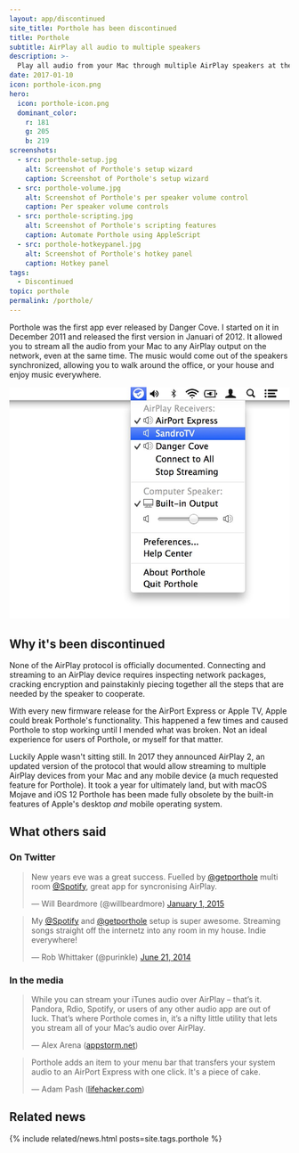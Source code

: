 ```yaml
---
layout: app/discontinued
site_title: Porthole has been discontinued
title: Porthole
subtitle: AirPlay all audio to multiple speakers
description: >-
  Play all audio from your Mac through multiple AirPlay speakers at the same time.
date: 2017-01-10
icon: porthole-icon.png
hero: 
  icon: porthole-icon.png
  dominant_color: 
    r: 181 
    g: 205 
    b: 219
screenshots:
  - src: porthole-setup.jpg
    alt: Screenshot of Porthole's setup wizard
    caption: Screenshot of Porthole's setup wizard
  - src: porthole-volume.jpg
    alt: Screenshot of Porthole's per speaker volume control
    caption: Per speaker volume controls
  - src: porthole-scripting.jpg
    alt: Screenshot of Porthole's scripting features
    caption: Automate Porthole using AppleScript
  - src: porthole-hotkeypanel.jpg
    alt: Screenshot of Porthole's hotkey panel
    caption: Hotkey panel
tags:
  - Discontinued
topic: porthole
permalink: /porthole/
---
```


Porthole was the first app ever released by Danger Cove. I started on it in December 2011 and released the first version in Januari of 2012. It allowed you to stream all the audio from your Mac to any AirPlay output on the network, even at the same time. The music would come out of the speakers synchronized, allowing you to walk around the office, or your house and enjoy music everywhere.

![A screenshot of Porthole playing to multiple AirPlay speakers](/assets/img/app/porthole-menu.jpg)

## Why it's been discontinued

None of the AirPlay protocol is officially documented. Connecting and streaming to an AirPlay device requires inspecting network packages, cracking encryption and painstakinly piecing together all the steps that are needed by the speaker to cooperate.

With every new firmware release for the AirPort Express or Apple TV, Apple could break Porthole's functionality. This happened a few times and caused Porthole to stop working until I mended what was broken. Not an ideal experience for users of Porthole, or myself for that matter.

Luckily Apple wasn't sitting still. In 2017 they announced AirPlay 2, an updated version of the protocol that would allow streaming to multiple AirPlay devices from your Mac and any mobile device (a much requested feature for Porthole). It took a year for ultimately land, but with macOS Mojave and iOS 12 Porthole has been made fully obsolete by the built-in features of Apple's desktop _and_ mobile operating system.

## What others said

### On Twitter

<blockquote class="twitter-tweet" lang="en"><p>New years eve was a great success. Fuelled by <a href="https://twitter.com/getporthole">@getporthole</a> multi room <a href="https://twitter.com/Spotify">@Spotify</a>, great app for syncronising AirPlay.</p>— Will Beardmore (@willbeardmore) <a href="https://twitter.com/willbeardmore/status/550675190129373184">January 1, 2015</a></blockquote>

<blockquote class="twitter-tweet" lang="en"><p>My <a href="https://twitter.com/Spotify">@Spotify</a> and <a href="https://twitter.com/getporthole">@getporthole</a> setup is super awesome. Streaming songs straight off the internetz into any room in my house. Indie everywhere!</p>— Rob Whittaker (@purinkle) <a href="https://twitter.com/purinkle/statuses/480438015060635648">June 21, 2014</a></blockquote>

### In the media

> While you can stream your iTunes audio over AirPlay – that’s it. Pandora, Rdio, Spotify, or users of any other audio app are out of luck. That’s where Porthole comes in, it’s a nifty little utility that lets you stream all of your Mac’s audio over AirPlay.
>
> — Alex Arena ([appstorm.net](http://mac.appstorm.net/roundups/utilities-roundups/five-cool-uses-for-airplay))

> Porthole adds an item to your menu bar that transfers your system audio to an AirPort Express with one click. It's a piece of cake.
>
> — Adam Pash ([lifehacker.com](https://lifehacker.com/5895637/porthole-streams-your-macs-audio-to-your-airplay-devices))

## Related news

{% include related/news.html posts=site.tags.porthole %}
